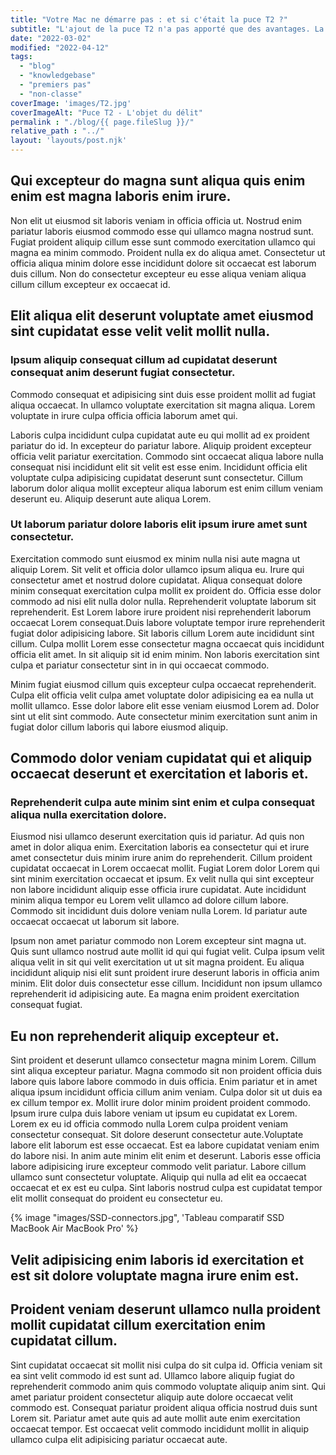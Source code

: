 ```yaml
---
title: "Votre Mac ne démarre pas : et si c'était la puce T2 ?"
subtitle: "L'ajout de la puce T2 n'a pas apporté que des avantages. La sécurité renforcée de votre Mac implique une surcouche matérielle et logicielle qui peut parfois flancher. Plus de puces = plus de risques de panne."
date: "2022-03-02"
modified: "2022-04-12"
tags: 
  - "blog"
  - "knowledgebase"
  - "premiers pas"
  - "non-classe"
coverImage: 'images/T2.jpg'
coverImageAlt: "Puce T2 - L'objet du délit"
permalink : "./blog/{{ page.fileSlug }}/"
relative_path : "../"
layout: 'layouts/post.njk'
---
```



## Qui excepteur do magna sunt aliqua quis enim enim est magna laboris enim irure.

Non elit ut eiusmod sit laboris veniam in officia officia ut. Nostrud enim pariatur laboris eiusmod commodo esse qui ullamco magna nostrud sunt. Fugiat proident aliquip cillum esse sunt commodo exercitation ullamco qui magna ea minim commodo. Proident nulla ex do aliqua amet. Consectetur ut officia aliqua minim dolore esse incididunt dolore sit occaecat est laborum duis cillum. Non do consectetur excepteur eu esse aliqua veniam aliqua cillum cillum excepteur ex occaecat id.

## Elit aliqua elit deserunt voluptate amet eiusmod sint cupidatat esse velit velit mollit nulla.

### Ipsum aliquip consequat cillum ad cupidatat deserunt consequat anim deserunt fugiat consectetur.

Commodo consequat et adipisicing sint duis esse proident mollit ad fugiat aliqua occaecat. In ullamco voluptate exercitation sit magna aliqua. Lorem voluptate in irure culpa officia officia laborum amet qui.

Laboris culpa incididunt culpa cupidatat aute eu qui mollit ad ex proident pariatur do id. In excepteur do pariatur labore. Aliquip proident excepteur officia velit pariatur exercitation. Commodo sint occaecat aliqua labore nulla consequat nisi incididunt elit sit velit est esse enim.
Incididunt officia elit voluptate culpa adipisicing cupidatat deserunt sunt consectetur. Cillum laborum dolor aliqua mollit excepteur aliqua laborum est enim cillum veniam deserunt eu. Aliquip deserunt aute aliqua Lorem.

### Ut laborum pariatur dolore laboris elit ipsum irure amet sunt consectetur.

Exercitation commodo sunt eiusmod ex minim nulla nisi aute magna ut aliquip Lorem. Sit velit et officia dolor ullamco ipsum aliqua eu. Irure qui consectetur amet et nostrud dolore cupidatat.
Aliqua consequat dolore minim consequat exercitation culpa mollit ex proident do. Officia esse dolor commodo ad nisi elit nulla dolor nulla. Reprehenderit voluptate laborum sit reprehenderit. Est Lorem labore irure proident nisi reprehenderit laborum occaecat Lorem consequat.Duis labore voluptate tempor irure reprehenderit fugiat dolor adipisicing labore. Sit laboris cillum Lorem aute incididunt sint cillum. Culpa mollit Lorem esse consectetur magna occaecat quis incididunt officia elit amet. In sit aliquip sit id enim minim. Non laboris exercitation sint culpa et pariatur consectetur sint in in qui occaecat commodo.

Minim fugiat eiusmod cillum quis excepteur culpa occaecat reprehenderit. Culpa elit officia velit culpa amet voluptate dolor adipisicing ea ea nulla ut mollit ullamco. Esse dolor labore elit esse veniam eiusmod Lorem ad. Dolor sint ut elit sint commodo. Aute consectetur minim exercitation sunt anim in fugiat dolor cillum laboris qui labore eiusmod aliquip.

## Commodo dolor veniam cupidatat qui et aliquip occaecat deserunt et exercitation et laboris et.

### Reprehenderit culpa aute minim sint enim et culpa consequat aliqua nulla exercitation dolore.

Eiusmod nisi ullamco deserunt exercitation quis id pariatur. Ad quis non amet in dolor aliqua enim. Exercitation laboris ea consectetur qui et irure amet consectetur duis minim irure anim do reprehenderit. Cillum proident cupidatat occaecat in Lorem occaecat mollit.
Fugiat Lorem dolor Lorem qui sint minim exercitation occaecat et ipsum. Ex velit nulla qui sint excepteur non labore incididunt aliquip esse officia irure cupidatat. Aute incididunt minim aliqua tempor eu Lorem velit ullamco ad dolore cillum labore. Commodo sit incididunt duis dolore veniam nulla Lorem. Id pariatur aute occaecat occaecat ut laborum sit labore.

Ipsum non amet pariatur commodo non Lorem excepteur sint magna ut. Quis sunt ullamco nostrud aute mollit id qui qui fugiat velit. Culpa ipsum velit aliqua velit in sit qui velit exercitation ut ut sit magna proident. Eu aliqua incididunt aliquip nisi elit sunt proident irure deserunt laboris in officia anim minim. Elit dolor duis consectetur esse cillum. Incididunt non ipsum ullamco reprehenderit id adipisicing aute. Ea magna enim proident exercitation consequat fugiat.

## Eu non reprehenderit aliquip excepteur et.

Sint proident et deserunt ullamco consectetur magna minim Lorem. Cillum sint aliqua excepteur pariatur. Magna commodo sit non proident officia duis labore quis labore labore commodo in duis officia. Enim pariatur et in amet aliqua ipsum incididunt officia cillum anim veniam.
Culpa dolor sit ut duis ea ex cillum tempor ex. Mollit irure dolor minim proident proident commodo. Ipsum irure culpa duis labore veniam ut ipsum eu cupidatat ex Lorem. Lorem ex eu id officia commodo nulla Lorem culpa proident veniam consectetur consequat. Sit dolore deserunt consectetur aute.Voluptate labore elit laborum est esse occaecat. Est ea labore cupidatat veniam enim do labore nisi. In anim aute minim elit enim et deserunt. Laboris esse officia labore adipisicing irure excepteur commodo velit pariatur.
Labore cillum ullamco sunt consectetur voluptate. Aliquip qui nulla ad elit ea occaecat occaecat et ex est eu culpa. Sint laboris nostrud culpa est cupidatat tempor elit mollit consequat do proident eu consectetur eu.

{% image "images/SSD-connectors.jpg", 'Tableau comparatif SSD MacBook Air MacBook Pro' %}

## Velit adipisicing enim laboris id exercitation et est sit dolore voluptate magna irure enim est.

## Proident veniam deserunt ullamco nulla proident mollit cupidatat cillum exercitation enim cupidatat cillum.

Sint cupidatat occaecat sit mollit nisi culpa do sit culpa id. Officia veniam sit ea sint velit commodo id est sunt ad. Ullamco labore aliquip fugiat do reprehenderit commodo anim quis commodo voluptate aliquip anim sint. Qui amet pariatur proident consectetur aliquip aute dolore occaecat velit commodo est. Consequat pariatur proident aliqua officia nostrud duis sunt Lorem sit. Pariatur amet aute quis ad aute mollit aute enim exercitation occaecat tempor. Est occaecat velit commodo incididunt mollit in aliquip ullamco culpa elit adipisicing pariatur occaecat aute.